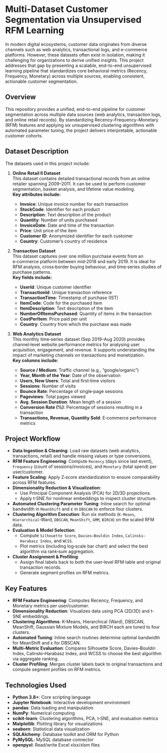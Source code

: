 # Multi-Dataset Customer Segmentation via Unsupervised RFM Learning

In modern digital ecosystems, customer data originates from diverse channels such as web analytics, transactional logs, and e-commerce platforms. However, these datasets often exist in isolation, making it challenging for organizations to derive unified insights. This project addresses that gap by presenting a scalable, end-to-end unsupervised learning pipeline that standardizes core behavioral metrics (Recency, Frequency, Monetary) across multiple sources, enabling consistent, actionable customer segmentation.

## Overview
This repository provides a unified, end-to-end pipeline for customer segmentation across multiple data sources (web analytics, transaction logs, and online retail records). By standardizing Recency–Frequency–Monetary (RFM) features and applying six unsupervised clustering algorithms with automated parameter tuning, the project delivers interpretable, actionable customer cohorts.

## Dataset Description
The datasets used in this project include:
1. **Online Retail II Dataset**  
   This dataset contains detailed transactional records from an online retailer spanning 2009–2011. It can be used to perform customer segmentation, basket analysis, and lifetime value modeling.  
   **Key attributes include:**  
   - **Invoice**: Unique invoice number for each transaction  
   - **StockCode**: Identifier for each product  
   - **Description**: Text description of the product  
   - **Quantity**: Number of units purchased  
   - **InvoiceDate**: Date and time of the transaction  
   - **Price**: Unit price of the item  
   - **Customer ID**: Anonymized identifier for each customer  
   - **Country**: Customer’s country of residence  

2. **Transaction Dataset**  
   This dataset captures over one million purchase events from an e‑commerce platform between mid‑2018 and early 2019. It is ideal for RFM analysis, cross‑border buying behaviour, and time‑series studies of purchase patterns.  
   **Key fields include:**  
   - **UserId**: Unique customer identifier  
   - **TransactionId**: Unique transaction reference  
   - **TransactionTime**: Timestamp of purchase (IST)  
   - **ItemCode**: Code for the purchased item  
   - **ItemDescription**: Text description of the item  
   - **NumberOfItemsPurchased**: Quantity of items in the transaction  
   - **CostPerItem**: Price paid per unit  
   - **Country**: Country from which the purchase was made  

3. **Web Analytics Dataset**  
   This monthly time‑series dataset (Sep 2019–Aug 2020) provides channel‑level website performance metrics for analysing user acquisition, engagement, and revenue. It supports understanding the impact of marketing channels on transactions and monetization.  
   **Key columns include:**  
   - **Source / Medium**: Traffic channel (e.g., “google/organic”)  
   - **Year, Month of the Year**: Date of the observation  
   - **Users, New Users**: Total and first‑time visitors  
   - **Sessions**: Number of visits  
   - **Bounce Rate**: Percentage of single‑page sessions  
   - **Pageviews**: Total pages viewed  
   - **Avg. Session Duration**: Mean length of a session  
   - **Conversion Rate (%)**: Percentage of sessions resulting in a transaction  
   - **Transactions, Revenue, Quantity Sold**: E‑commerce performance metrics  

## Project Workflow
- **Data Ingestion & Cleaning**: Load raw datasets (web analytics, transactions, retail) and handle missing values or type conversions.
- **RFM Feature Engineering**: Compute `Recency` (days since last event), `Frequency` (count of sessions/invoices), and `Monetary` (total spend) per user/customer.
- **Feature Scaling**: Apply Z‑score standardization to ensure comparability across RFM features.
- **Dimensionality Reduction & Visualization**:
    - Use Principal Component Analysis (PCA) for 2D/3D projections.
    - Apply t‑SNE for nonlinear embeddings to inspect cluster structure.
- **Automated Clustering Parameter Tuning**: Inline search for optimal bandwidth in `MeanShift` and ε in `DBSCAN` to enforce four clusters.
- **Clustering Algorithm Execution**: Run six methods (`K‑Means`, `Hierarchical`‑Ward, `DBSCAN`, `MeanShift`, `GMM`, `BIRCH`) on the scaled RFM data.
- **Evaluation & Model Selection**:
    - Compute `Silhouette Score`, `Davies–Bouldin Index`, `Calinski–Harabasz Index`, and `WCSS`.
    - Plot metrics (including log‑scale bar chart) and select the best algorithm via rank‑sum aggregation.
- **Cluster Assignment & Profiling**:
   - Assign final labels back to both the user‑level RFM table and original transaction records.
   - Generate segment profiles on RFM metrics.

## Key Features
* **RFM Feature Engineering**: Computes Recency, Frequency, and Monetary metrics per user/customer.
* **Dimensionality Reduction**: Visualizes data using PCA (2D/3D) and t-SNE embeddings.
* **Clustering Algorithms**: K-Means, Hierarchical (Ward), DBSCAN, MeanShift, Gaussian Mixture Models, and BIRCH each are tuned to four clusters.
* **Automated Tuning**: Inline search routines determine optimal bandwidth for MeanShift and ε for DBSCAN.
* **Multi-Metric Evaluation**: Compares Silhouette Score, Davies–Bouldin Index, Calinski–Harabasz Index, and WCSS to choose the best algorithm via aggregate ranking.
* **Cluster Profiling**: Merges cluster labels back to original transactions and compute segment profiles on RFM metrics.

## Technologies Used
- **Python 3.8+**: Core scripting language
- **Jupyter Notebook**: Interactive development environment
- **pandas**: Data loading and manipulation
- **NumPy**: Numerical computing
- **scikit-learn**: Clustering algorithms, PCA, t‑SNE, and evaluation metrics
- **Matplotlib**: Plotting library for visualizations
- **seaborn**: Statistical data visualization
- **SQLAlchemy**: Database toolkit and ORM for Python
- **PyMySQL**: MySQL database connector
- **openpyxl**: Read/write Excel xlsx/xlsm files